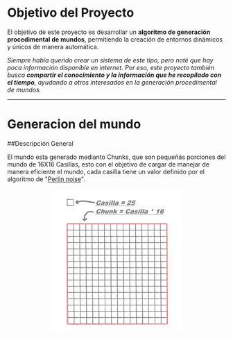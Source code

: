 # Objetivo del Proyecto

El objetivo de este proyecto es desarrollar un **algoritmo de generación procedimental de mundos**, permitiendo la creación de entornos dinámicos y únicos de manera automática.  

*Siempre había querido crear un sistema de este tipo, pero noté que hay poca información disponible en internet. Por eso, este proyecto también busca **compartir el conocimiento y la información que he recopilado con el tiempo**, ayudando a otros interesados en la generación procedimental de mundos.*

---
# Generacion del mundo

##Descripción General

El mundo esta generado medianto Chunks, que son pequeñás porciones del mundo de 16X16 Casillas, esto con el objetivo de cargar de manejar de manera eficiente el mundo, cada casilla tiene un valor definido por el algoritmo de "[Perlin noise](https://es.wikipedia.org/wiki/Ruido_Perlin)".
<div style="text-align: center;">
<img src="images/chunks.png" alt="Imagen de ejemplo" width="300" />
</div>



